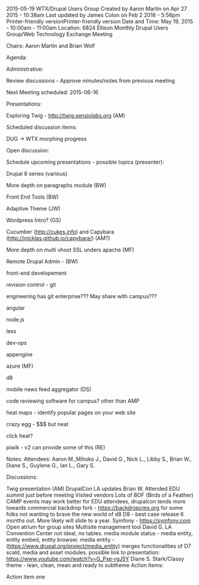 2015-05-19 WTX/Drupal Users Group
Created by Aaron Martin on Apr 27 2015 - 10:38am 
Last updated by James Colon on Feb 2 2016 - 5:56pm
Printer-friendly versionPrinter-friendly version
Date and Time: May 19, 2015 - 10:00am - 11:00am
Location:  6824 Ellison
Monthly Drupal Users Group/Web Technology Exchange Meeting

Chairs: Aaron Martin and Brian Wolf

Agenda: 

Administrative:

Review discussions - Approve minutes/notes from previous meeting

Next Meeting scheduled: 2015-06-16



Presentations:

Exploring Twig - http://twig.sensiolabs.org (AM)



Scheduled discussion items:

DUG -> WTX morphing progress



Open discussion:

Schedule upcoming presentations - possible topics (presenter):

Drupal 8 series (various)

More depth on paragraphs module (BW)

Front End Tools (BW)

Adaptive Theme (JW)

Wordpress Intro? (GS)

Cucumber (http://cukes.info) and Capybara (http://jnicklas.github.io/capybara/) (AM?)

More depth on multi vhost SSL unders apache (MF)

Remote Drupal Admin - (BW)

front-end developement

revision control - git

engineering has git enterprise???  May share with campus???



angular

node.js

less

dev-ops

appengine

azure (MF)

d8

mobile news feed aggregator (DS)

code reviewing software for campus?  other than AMP

heat maps - identify popular pages on your web site

crazy egg - $$$ but neat

click heat?

piwik - v2 can provide some of this (RE)






Notes: 
Attendees: Aaron M.,Mihoko J., David G., Nick L., Libby S., Brian W., Diane S., Guylene G., Ian L., Gary S.

Discussions:

Twig presentation (AM)
DrupalCon LA updates
Brian W.
Attended EDU summit just before meeting
Visited vendors
Lots of BOF (Birds of a Feather)
CAMP events may work better for EDU attendees, drupalcon tends more towards commercial
backdrop fork - https://backdropcms.org for some folks not wanting to brave the new world of d8
​D8 - best case release 6 months out.  More likely will slide to a year.
Symfony - https://symfony.com
Open atrium for group sites
Multisite management tool
David G.
LA Convention Center not ideal, no tables.
media module status - media entity, entity embed, entity browser.
media entity - (https://www.drupal.org/project/media_entity) merges functionalities of D7 scald, media and asset modules.
possible link to presentation: https://www.youtube.com/watch?v=G_Pxe-rgJ5Y
Diane S.
Stark/Classy theme - lean, clean, mean and ready to subtheme
Action Items:

Action item one